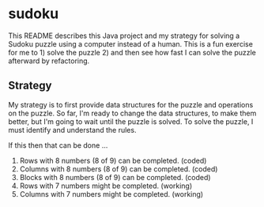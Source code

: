 # sudoku

This README describes this Java project and my strategy for solving a Sudoku puzzle using 
a computer instead of a human. This is a fun exercise for me to 1) solve the puzzle 2) and
then see how fast I can solve the puzzle afterward by refactoring.

## Strategy

My strategy is to first provide data structures for the puzzle and operations on the puzzle.
So far, I'm ready to change the data structures, to make them better, but I'm going to wait
until the puzzle is solved. To solve the puzzle, I must identify and understand the rules.

If this then that can be done ...

1. Rows with 8 numbers (8 of 9) can be completed. (coded)
2. Columns with 8 numbers (8 of 9) can be completed. (coded)
3. Blocks with 8 numbers (8 of 9) can be completed. (coded)
4. Rows with 7 numbers might be completed. (working)
5. Columns with 7 numbers might be completed. (working)
